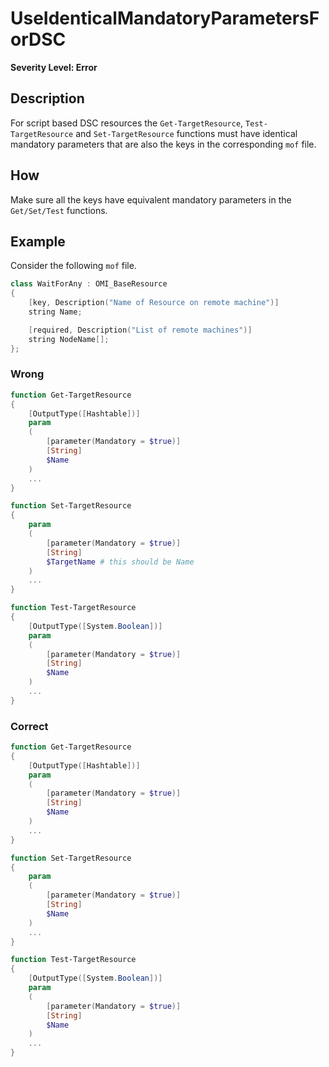 # UseIdenticalMandatoryParametersForDSC

**Severity Level: Error**

## Description

For script based DSC resources the `Get-TargetResource`, `Test-TargetResource` and `Set-TargetResource` functions must have identical mandatory parameters that are also the keys in the corresponding `mof` file.

## How

Make sure all the keys have equivalent mandatory parameters in the `Get/Set/Test` functions.

## Example
Consider the following `mof` file.
```powershell
class WaitForAny : OMI_BaseResource
{
    [key, Description("Name of Resource on remote machine")]
    string Name;

    [required, Description("List of remote machines")]
    string NodeName[];
};
```

### Wrong

``` PowerShell
function Get-TargetResource
{
    [OutputType([Hashtable])]
    param
    (
        [parameter(Mandatory = $true)]
        [String]
        $Name
    )
    ...
}

function Set-TargetResource
{
    param
    (
        [parameter(Mandatory = $true)]
        [String]
        $TargetName # this should be Name
    )
    ...
}

function Test-TargetResource
{
    [OutputType([System.Boolean])]
    param
    (
        [parameter(Mandatory = $true)]
        [String]
        $Name
    )
    ...
}
```

### Correct

``` PowerShell
function Get-TargetResource
{
    [OutputType([Hashtable])]
    param
    (
        [parameter(Mandatory = $true)]
        [String]
        $Name
    )
    ...
}

function Set-TargetResource
{
    param
    (
        [parameter(Mandatory = $true)]
        [String]
        $Name
    )
    ...
}

function Test-TargetResource
{
    [OutputType([System.Boolean])]
    param
    (
        [parameter(Mandatory = $true)]
        [String]
        $Name
    )
    ...
}
```
